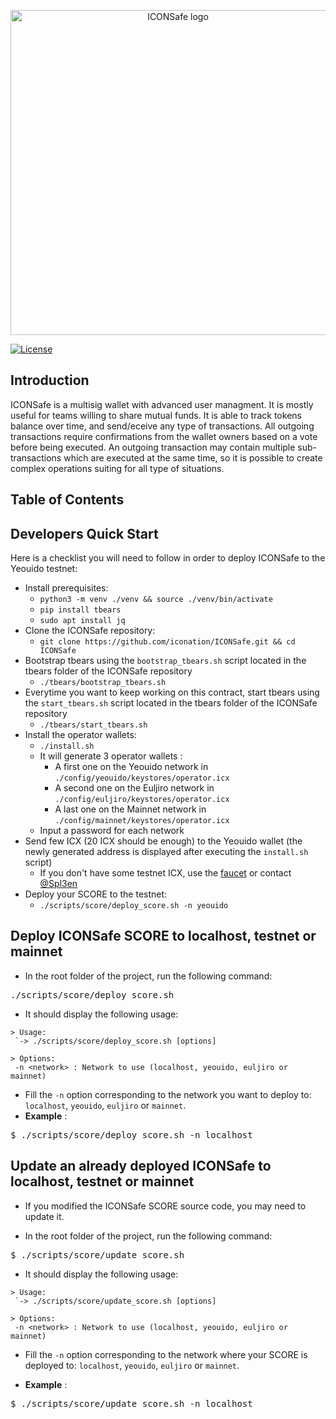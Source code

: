 <p align="center">
  <img 
    src="https://i.imgur.com/Ei7w5Om.png" 
    width="520px"
    alt="ICONSafe logo">
</p>

 [![License](https://img.shields.io/badge/License-Apache%202.0-blue.svg)](https://opensource.org/licenses/Apache-2.0)

## Introduction

ICONSafe is a multisig wallet with advanced user managment. It is mostly useful for teams willing to share mutual funds. It is able to track tokens balance over time, and send/eceive any type of transactions. All outgoing transactions require confirmations from the wallet owners based on a vote before being executed. An outgoing transaction may contain multiple sub-transactions which are executed at the same time, so it is possible to create complex operations suiting for all type of situations.

## Table of Contents

## Developers Quick Start

Here is a checklist you will need to follow in order to deploy ICONSafe to the Yeouido testnet:

  * Install prerequisites:
    * `python3 -m venv ./venv && source ./venv/bin/activate`
    * `pip install tbears`
    * `sudo apt install jq`
  * Clone the ICONSafe repository:
    * `git clone https://github.com/iconation/ICONSafe.git && cd ICONSafe`
  * Bootstrap tbears using the `bootstrap_tbears.sh` script located in the tbears folder of the ICONSafe repository
    * `./tbears/bootstrap_tbears.sh`
  * Everytime you want to keep working on this contract, start tbears using the `start_tbears.sh` script located in the tbears folder of the ICONSafe repository
    * `./tbears/start_tbears.sh`
  * Install the operator wallets:
    * `./install.sh`
    * It will generate 3 operator wallets : 
      * A first one on the Yeouido network in `./config/yeouido/keystores/operator.icx`
      * A second one on the Euljiro network in `./config/euljiro/keystores/operator.icx`
      * A last one on the Mainnet network in `./config/mainnet/keystores/operator.icx`
    * Input a password for each network
  * Send few ICX (20 ICX should be enough) to the Yeouido wallet (the newly generated address is displayed after executing the `install.sh` script)
    * If you don't have some testnet ICX, use the [faucet](http://icon-faucet.ibriz.ai/) or contact [@Spl3en](https://t.me/Spl3en)
  * Deploy your SCORE to the testnet:
    * `./scripts/score/deploy_score.sh -n yeouido`
    
## Deploy ICONSafe SCORE to localhost, testnet or mainnet

- In the root folder of the project, run the following command:
<pre>./scripts/score/deploy_score.sh</pre>

- It should display the following usage:
```
> Usage:
 `-> ./scripts/score/deploy_score.sh [options]

> Options:
 -n <network> : Network to use (localhost, yeouido, euljiro or mainnet)
```

- Fill the `-n` option corresponding to the network you want to deploy to: `localhost`, `yeouido`, `euljiro` or `mainnet`.
- **Example** : 
<pre>$ ./scripts/score/deploy_score.sh -n localhost</pre>

## Update an already deployed ICONSafe to localhost, testnet or mainnet

- If you modified the ICONSafe SCORE source code, you may need to update it.

- In the root folder of the project, run the following command:
<pre>$ ./scripts/score/update_score.sh</pre>

- It should display the following usage:
```
> Usage:
 `-> ./scripts/score/update_score.sh [options]

> Options:
 -n <network> : Network to use (localhost, yeouido, euljiro or mainnet)
```

- Fill the `-n` option corresponding to the network where your SCORE is deployed to: `localhost`, `yeouido`, `euljiro` or `mainnet`.

- **Example** :
<pre>$ ./scripts/score/update_score.sh -n localhost</pre>
